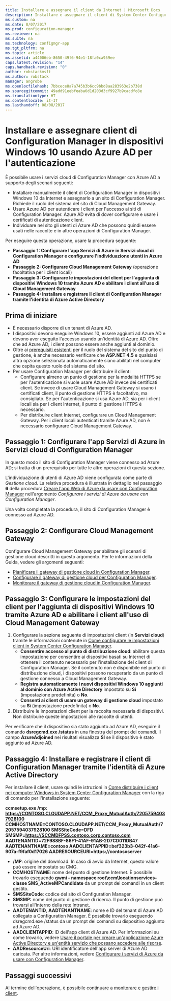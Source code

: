 ```yaml
---
title: Installare e assegnare il client da Internet | Microsoft Docs
description: Installare e assegnare il client di System Center Configuration Manager da Internet.
ms.custom: na
ms.date: 8/07/2017
ms.prod: configuration-manager
ms.reviewer: na
ms.suite: na
ms.technology: configmgr-app
ms.tgt_pltfrm: na
ms.topic: article
ms.assetid: a44006eb-8650-49f6-94e1-18fa0ca959ee
caps.latest.revision: "14"
caps.handback.revision: "0"
author: robstackmsft
ms.author: robstack
manager: angrobe
ms.openlocfilehash: 7bbcece8a7a745b3b6cc9bbd8aa283963e2b738d
ms.sourcegitcommit: 49add91eebfeaba6d1d203d3cf9927b9cacdfc8e
ms.translationtype: HT
ms.contentlocale: it-IT
ms.lasthandoff: 08/08/2017
---
```

# <a name="install-and-assign-configuration-manager-windows-10-clients-using-azure-ad-for-authentication"></a>Installare e assegnare client di Configuration Manager in dispositivi Windows 10 usando Azure AD per l'autenticazione

È possibile usare i servizi cloud di Configuration Manager con Azure AD a supporto degli scenari seguenti:

- Installare manualmente il client di Configuration Manager in dispositivi Windows 10 da Internet e assegnarlo a un sito di Configuration Manager. Richiede il ruolo del sistema del sito di Cloud Management Gateway.
- Usare Azure AD per autenticare i client per l'accesso ai siti di Configuration Manager. Azure AD evita di dover configurare e usare i certificati di autenticazione client.
- Individuare nel sito gli utenti di Azure AD che possono quindi essere usati nelle raccolte e in altre operazioni di Configuration Manager.

Per eseguire questa operazione, usare la procedura seguente:

- **Passaggio 1: Configurare l'app Servizi di Azure in Servizi cloud di Configuration Manager e configurare l'individuazione utenti in Azure AD**
- **Passaggio 2: Configurare Cloud Management Gateway** (operazione facoltativa per i client locali)
- **Passaggio 3: Configurare le impostazioni del client per l'aggiunta di dispositivi Windows 10 tramite Azure AD e abilitare i client all'uso di Cloud Management Gateway**
- **Passaggio 4: Installare e registrare il client di Configuration Manager tramite l'identità di Azure Active Directory**


## <a name="before-you-start"></a>Prima di iniziare

- È necessario disporre di un tenant di Azure AD.
- I dispositivi devono eseguire Windows 10, essere aggiunti ad Azure AD e devono aver eseguito l'accesso usando un'identità di Azure AD. Oltre che ad Azure AD, i client possono essere anche aggiunti al dominio.
- Oltre ai [prerequisiti esistenti](/sccm/core/plan-design/configs/site-and-site-system-prerequisites) per il ruolo del sistema del sito del punto di gestione, è anche necessario verificare che **ASP.NET 4.5** e qualsiasi altra opzione selezionata automaticamente siano abilitati nel computer che ospita questo ruolo del sistema del sito.
- Per usare Configuration Manager per distribuire il client:
    - Configurare almeno un punto di gestione per la modalità HTTPS se per l'autenticazione si vuole usare Azure AD invece dei certificati client.
        Se invece di usare Cloud Management Gateway si usano i certificati client, il punto di gestione HTTPS è facoltativo, ma consigliato. Se per l'autenticazione si usa Azure AD, sia per i client locali sia per i client Internet, il punto di gestione HTTPS è necessario.
    - Per distribuire client Internet, configurare un Cloud Management Gateway. Per i client locali autenticati tramite Azure AD, non è necessario configurare Cloud Management Gateway.


## <a name="step-1-set-up-the-azure-services-app-in-configuration-manager-cloud-services"></a>Passaggio 1: Configurare l'app Servizi di Azure in Servizi cloud di Configuration Manager

In questo modo il sito di Configuration Manager viene connesso ad Azure AD; si tratta di un prerequisito per tutte le altre operazioni di questa sezione. 

L'individuazione di utenti di Azure AD viene configurata come parte di *Gestione cloud*. La relativa procedura è illustrata in dettaglio nel passaggio **6** della procedura [Creare l'app Web di Azure da usare con Configuration Manager](/sccm/core/servers/deploy/configure/Azure-services-wizard#webapp) nell'argomento *Configurare i servizi di Azure da usare con Configuration Manager*.
    
Una volta completata la procedura, il sito di Configuration Manager è connesso ad Azure AD. 

## <a name="step-2-set-up-the-cloud-management-gateway"></a>Passaggio 2: Configurare Cloud Management Gateway

Configurare Cloud Management Gateway per abilitare gli scenari di gestione cloud descritti in questo argomento. Per le informazioni della Guida, vedere gli argomenti seguenti: 

- [Pianificare il gateway di gestione cloud in Configuration Manager](/sccm/core/clients/manage/plan-cloud-management-gateway).
- [Configurare il gateway di gestione cloud per Configuration Manager](/sccm/core/clients/manage/setup-cloud-management-gateway).
- [Monitorare il gateway di gestione cloud in Configuration Manager](/sccm/core/clients/manage/monitor-clients-cloud-management-gateway).

## <a name="step-3-configure-client-settings-to-join-windows-10-devices-with-azure-ad-and-enable-clients-to-use-the-cloud-management-gateway"></a>Passaggio 3: Configurare le impostazioni del client per l'aggiunta di dispositivi Windows 10 tramite Azure AD e abilitare i client all'uso di Cloud Management Gateway

1.  Configurare la sezione seguente di impostazioni client (in **Servizi cloud**) tramite le informazioni contenute in [Come configurare le impostazioni client in System Center Configuration Manager](/sccm/core/clients/deploy/configure-client-settings).
    - **Consentire accesso al punto di distribuzione cloud**: abilitare questa impostazione per consentire ai dispositivi basati su Internet di ottenere il contenuto necessario per l'installazione del client di Configuration Manager. Se il contenuto non è disponibile nel punto di distribuzione cloud, i dispositivi possono recuperarlo da un punto di gestione connesso a Cloud Management Gateway.
    - **Registra automaticamente i nuovi dispositivi Windows 10 aggiunti al dominio con Azure Active Directory** impostato su **Sì** (impostazione predefinita) o **No**.
    - **Consenti ai client di usare un gateway di gestione cloud** impostato su **Sì** (impostazione predefinita) o **No**.
2.  Distribuire le impostazioni client per la raccolta necessaria di dispositivi. Non distribuire queste impostazioni alle raccolte di utenti.

Per verificare che il dispositivo sia stato aggiunto ad Azure AD, eseguire il comando **dsregcmd.exe /status** in una finestra del prompt dei comandi. Il campo **AzureAdjoined** nei risultati visualizza **SÌ** se il dispositivo è stato aggiunto ad Azure AD.


## <a name="step-4-install-and-register-the-configuration-manager-client-using-azure-active-directory-identity"></a>Passaggio 4: Installare e registrare il client di Configuration Manager tramite l'identità di Azure Active Directory

Per installare il client, usare quindi le istruzioni in [Come distribuire i client nei computer Windows in System Center Configuration Manager](/sccm/core/clients/deploy/deploy-clients-to-windows-computers#a-namebkmkmanuala-how-to-install-clients-manually) con la riga di comando per l'installazione seguente: 

**ccmsetup.exe /mp&#58; https://CONTOSO.CLOUDAPP.NET/CCM_Proxy_MutualAuth/72057594037928100 CCMHOSTNAME=CONTOSO.CLOUDAPP.NET/CCM_Proxy_MutualAuth/72057594037928100 SMSSiteCode=DFD SMSMP=https://SCCMDFPSS.contoso.corp.contoso.com AADTENANTID=72F988BF-86F1-41AF-91AB-2D7CD011DB47 AADTENANTNAME=contoso  AADCLIENTAPPID=bef323b3-042f-41a6-907a-f9faf0d17026 AADRESOURCEURI=https://contososerver**

- **/MP**: origine del download. In caso di avvio da Internet, questo valore può essere impostato su CMG.
- **CCMHOSTNAME**: nome del punto di gestione Internet. È possibile trovarlo eseguendo **gwmi - namespace root\ccm\locationservices-classe SMS_ActiveMPCandidate** da un prompt dei comandi in un client gestito.
- **SMSSiteCode**: codice del sito di Configuration Manager.
- **SMSMP:** nome del punto di gestione di ricerca. Il punto di gestione può trovarsi all'interno della rete Intranet.
- **AADTENANTID**, **AADTENANTNAME**: nome e ID del tenant di Azure AD collegato a Configuration Manager. È possibile trovarlo eseguendo dsregcmd.exe /status da un prompt dei comandi su dispositivo aggiunto ad Azure AD.
- **AADCLIENTAPPID**: ID dell'app client di Azure AD. Per informazioni su come trovarlo, vedere [Usare il portale per creare un'applicazione Azure Active Directory e un'entità servizio che possano accedere alle risorse](https://docs.microsoft.com/azure/azure-resource-manager/resource-group-create-service-principal-portal#get-application-id-and-authentication-key).
- **AADResourceUri**: URI identificatore dell'app server di Azure AD caricata. Per altre informazioni, vedere [Configurare i servizi di Azure da usare con Configuration Manager](/sccm/core/servers/deploy/configure/azure-services-wizard).




## <a name="next-steps"></a>Passaggi successivi

Al termine dell'operazione, è possibile continuare a [monitorare e gestire i client](/sccm/core/clients/manage/monitor-clients).
